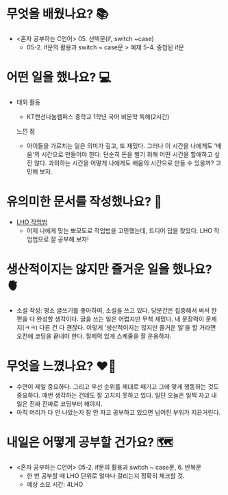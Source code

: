 # 무엇을 배웠나요? 📚
- <혼자 공부하는 C언어> 05. 선택문(if, switch ~case)
    - 05-2. if문의 활용과 switch ~ case문 > 예제 5-4. 중첩된 if문

# 어떤 일을 했나요? 💻
- 대외 활동
    - KT랜선나눔캠퍼스 중학교 1학년 국어 비문학 독해(2시간)

    느낀 점
    - 아이들을 가르치는 일은 의미가 깊고, 또 재밌다. 그러나 이 시간을 나에게도 '배움'의 시간으로 만들어야 한다. 단순히 돈을 벌기 위해 어떤 시간을 할애하고 싶진 않다. 과외하는 시간을 어떻게 나에게도 배움의 시간으로 만들 수 있을까? 고민해 보자.

# 유의미한 문서를 작성했나요? 📝
- [LHO 작업법]()
    - 어제 나에게 맞는 뽀모도로 작업법을 고민했는데, 드디어 답을 찾았다. LHO 작업법으로 잘 공부해 보자!

# 생산적이지는 않지만 즐거운 일을 했나요? 🫀
- 소설 작성: 평소 글쓰기를 좋아하여, 소설을 쓰고 있다. 당분간은 집중해서 써서 한 편을 다 완성할 생각이다. 글을 쓰는 일은 어렵지만 무척 재밌다. 내 문장력이 문제지(ㅋㅋ) 다른 건 다 괜찮다. 이렇게 '생산적이지는 않지만 즐거운 일'을 할 거라면 오전에 코딩을 끝내야 한다. 절제력 있게 스케줄을 잘 운용하자.

# 무엇을 느꼈나요? ❤️‍🔥
- 수면이 제일 중요하다. 그리고 우선 순위를 제대로 매기고 그에 맞게 행동하는 것도 중요하다. 매번 생각하는 건데도 잘 고치지 못하고 있다. 일단 오늘은 일찍 자고 내일은 진짜 진짜로 코딩부터 해야지.
- 아직 머리가 다 안 나았는지 잠 안 자고 공부하고 있으면 넘어진 부위가 지끈거린다.

# 내일은 어떻게 공부할 건가요? 🗺
- <혼자 공부하는 C언어> 05-2. if문의 활용과 switch ~ case문, 6. 반복문
    - 한 번 공부할 때 LHO 단위로 얼마나 걸리는지 정확히 체크할 것.
    - 예상 소요 시간: 4LHO